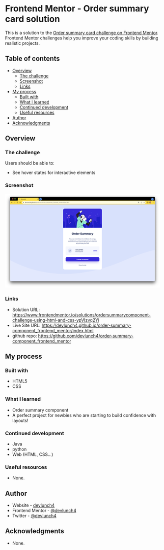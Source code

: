 # Frontend Mentor - Order summary card solution

This is a solution to the [Order summary card challenge on Frontend Mentor](https://www.frontendmentor.io/challenges/order-summary-component-QlPmajDUj). Frontend Mentor challenges help you improve your coding skills by building realistic projects. 

## Table of contents

- [Overview](#overview)
  - [The challenge](#the-challenge)
  - [Screenshot](#screenshot)
  - [Links](#links)
- [My process](#my-process)
  - [Built with](#built-with)
  - [What I learned](#what-i-learned)
  - [Continued development](#continued-development)
  - [Useful resources](#useful-resources)
- [Author](#author)
- [Acknowledgments](#acknowledgments)


## Overview

### The challenge

Users should be able to:

- See hover states for interactive elements

### Screenshot

![](./screenshot.png)

### Links

- Solution URL: https://www.frontendmentor.io/solutions/ordersummarycomponent-challenge-using-html-and-css-ypVIzvq2Yi
- Live Site URL: https://devlunch4.github.io/order-summary-component_frontend_mentor/index.html
- github repo: https://github.com/devlunch4/order-summary-component_frontend_mentor

## My process

### Built with

- HTML5
- CSS


### What I learned

- Order summary component  
- A perfect project for newbies who are starting to build confidence with layouts!

### Continued development

- Java
- python
- Web (HTML, CSS...)



### Useful resources

- None.

## Author

- Website - [devlunch4](https://github.com/devlunch4)
- Frontend Mentor - [@devlunch4](https://www.frontendmentor.io/profile/devlunch4)
- Twitter - [@devlunch4](https://www.twitter.com/devlunch4)

## Acknowledgments

- None.
